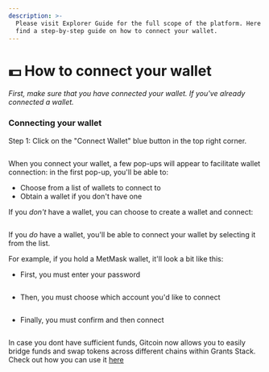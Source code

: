 ```yaml
---
description: >-
  Please visit Explorer Guide for the full scope of the platform. Here you will
  find a step-by-step guide on how to connect your wallet.
---
```


# 💵 How to connect your wallet

_First, make sure that you have connected your wallet. If you've already connected a wallet._

### Connecting your wallet

Step 1: Click on the "Connect Wallet" blue button in the top right corner.

<figure><img src="../../.gitbook/assets/Screen Shot 2022-12-15 at 21.26.53.png" alt=""><figcaption></figcaption></figure>

When you connect your wallet, a few pop-ups will appear to facilitate wallet connection: in the first pop-up, you'll be able to:

* Choose from a list of wallets to connect to
* Obtain a wallet if you don't have one&#x20;

If you _don't_ have a wallet, you can choose to create a wallet and connect:

<figure><img src="../../.gitbook/assets/Pre Donation Input 9.png" alt=""><figcaption></figcaption></figure>

If you _do_ have a wallet, you'll be able to connect your wallet by selecting it from the list.&#x20;

For example, if you hold a MetMask wallet, it'll look a bit like this:

* First, you must enter your password

<figure><img src="../../.gitbook/assets/Pre Donation Input 13.png" alt=""><figcaption></figcaption></figure>

* Then, you must choose which account you'd like to connect

<figure><img src="../../.gitbook/assets/Pre Donation Input 11.png" alt=""><figcaption></figcaption></figure>

* Finally, you must confirm and then connect

<figure><img src="../../.gitbook/assets/Pre Donation Input 12.png" alt=""><figcaption></figcaption></figure>

In case you dont have sufficient funds, Gitcoin now allows you to easily bridge funds and swap tokens across different chains within Grants Stack. Check out how you can use it [here](../../gitcoin-grants/bridging-docs.md)
